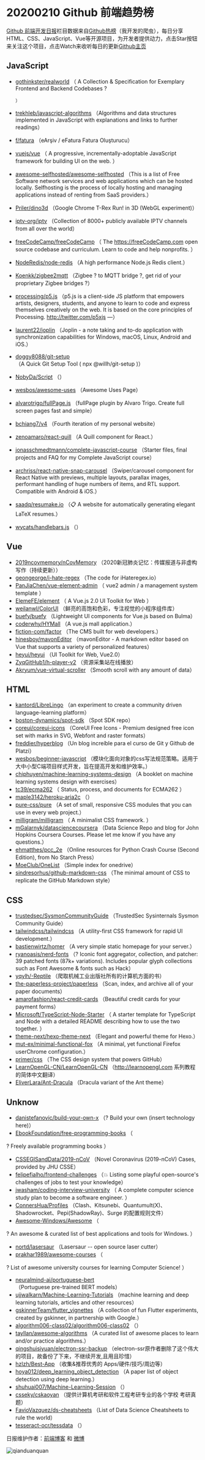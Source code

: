 # 20200210 Github 前端趋势榜

[Github 前端开发日报](http://caibaojian.com/c/news)栏目数据来自[Github热榜](http://news.caibaojian.com/)（我开发的爬虫），每日分享HTML、CSS、JavaScript、Vue等开源项目，为开发者提供动力，点击Star按钮来关注这个项目，点击Watch来收听每日的更新[Github主页](https://github.com/kujian/githubTrending)
## JavaScript

* [gothinkster/realworld](https://github.com/gothinkster/realworld) （
        A Collection &amp; Specification for Exemplary Frontend and Backend Codebases ?

      ）
* [trekhleb/javascript-algorithms](https://github.com/trekhleb/javascript-algorithms) （Algorithms and data structures implemented in JavaScript with explanations and links to further readings）
* [f/fatura](https://github.com/f/fatura) （eArşiv / eFatura Fatura Oluşturucu）
* [vuejs/vue](https://github.com/vuejs/vue) （
        A progressive, incrementally-adoptable JavaScript framework for building UI on the web.
      ）
* [awesome-selfhosted/awesome-selfhosted](https://github.com/awesome-selfhosted/awesome-selfhosted) （This is a list of Free Software network services and web applications which can be hosted locally. Selfhosting is the process of locally hosting and managing applications instead of renting from SaaS providers.）
* [Priler/dino3d](https://github.com/Priler/dino3d) （Google Chrome T-Rex Run! in 3D (WebGL experiment)）
* [iptv-org/iptv](https://github.com/iptv-org/iptv) （Collection of 8000+ publicly available IPTV channels from all over the world）
* [freeCodeCamp/freeCodeCamp](https://github.com/freeCodeCamp/freeCodeCamp) （
        The <a href="https://freeCodeCamp.com">https://freeCodeCamp.com</a> open source codebase and curriculum. Learn to code and help nonprofits.
      ）
* [NodeRedis/node-redis](https://github.com/NodeRedis/node-redis) （A high performance Node.js Redis client.）
* [Koenkk/zigbee2mqtt](https://github.com/Koenkk/zigbee2mqtt) （Zigbee ? to MQTT bridge ?, get rid of your proprietary Zigbee bridges ?）
* [processing/p5.js](https://github.com/processing/p5.js) （p5.js is a client-side JS platform that empowers artists, designers, students, and anyone to learn to code and express themselves creatively on the web. It is based on the core principles of Processing. <a href="http://twitter.com/p5xjs" rel="nofollow">http://twitter.com/p5xjs</a> —）
* [laurent22/joplin](https://github.com/laurent22/joplin) （Joplin - a note taking and to-do application with synchronization capabilities for Windows, macOS, Linux, Android and iOS.）
* [doggy8088/git-setup](https://github.com/doggy8088/git-setup) （A Quick Git Setup Tool ( npx @willh/git-setup )）
* [NobyDa/Script](https://github.com/NobyDa/Script) （）
* [wesbos/awesome-uses](https://github.com/wesbos/awesome-uses) （Awesome Uses Page）
* [alvarotrigo/fullPage.js](https://github.com/alvarotrigo/fullPage.js) （fullPage plugin by Alvaro Trigo. Create full screen pages fast and simple）
* [bchiang7/v4](https://github.com/bchiang7/v4) （Fourth iteration of my personal website）
* [zenoamaro/react-quill](https://github.com/zenoamaro/react-quill) （A Quill component for React.）
* [jonasschmedtmann/complete-javascript-course](https://github.com/jonasschmedtmann/complete-javascript-course) （Starter files, final projects and FAQ for my Complete JavaScript course）
* [archriss/react-native-snap-carousel](https://github.com/archriss/react-native-snap-carousel) （Swiper/carousel component for React Native with previews, multiple layouts, parallax images, performant handling of huge numbers of items, and RTL support. Compatible with Android &amp; iOS.）
* [saadq/resumake.io](https://github.com/saadq/resumake.io) （&#x1f4cb; A website for automatically generating elegant LaTeX resumes.）
* [wycats/handlebars.js](https://github.com/wycats/handlebars.js) （）

## Vue

* [2019ncovmemory/nCovMemory](https://github.com/2019ncovmemory/nCovMemory) （2020新冠肺炎记忆：传媒报道与非虚构写作（持续更新））
* [geongeorge/i-hate-regex](https://github.com/geongeorge/i-hate-regex) （The code for iHateregex.io）
* [PanJiaChen/vue-element-admin](https://github.com/PanJiaChen/vue-element-admin) （
        vue2 admin / a management system template
      ）
* [ElemeFE/element](https://github.com/ElemeFE/element) （
        A Vue.js 2.0 UI Toolkit for Web
      ）
* [weilanwl/ColorUI](https://github.com/weilanwl/ColorUI) （鲜亮的高饱和色彩，专注视觉的小程序组件库）
* [buefy/buefy](https://github.com/buefy/buefy) （Lightweight UI components for Vue.js based on Bulma）
* [coderwhy/HYMall](https://github.com/coderwhy/HYMall) （A vue.js mall application.）
* [fiction-com/factor](https://github.com/fiction-com/factor) （The CMS built for web developers.）
* [hinesboy/mavonEditor](https://github.com/hinesboy/mavonEditor) （mavonEditor - A markdown editor based on Vue that supports a variety of personalized features）
* [heyui/heyui](https://github.com/heyui/heyui) （UI Toolkit for Web, Vue2.0）
* [ZyqGitHub1/h-player-v2](https://github.com/ZyqGitHub1/h-player-v2) （资源采集站在线播放）
* [Akryum/vue-virtual-scroller](https://github.com/Akryum/vue-virtual-scroller) （Smooth scroll with any amount of data）

## HTML

* [kantord/LibreLingo](https://github.com/kantord/LibreLingo) （an experiment to create a community driven language-learning platform）
* [boston-dynamics/spot-sdk](https://github.com/boston-dynamics/spot-sdk) （Spot SDK repo）
* [coreui/coreui-icons](https://github.com/coreui/coreui-icons) （CoreUI Free Icons - Premium designed free icon set with marks in SVG, Webfont and raster formats）
* [freddier/hyperblog](https://github.com/freddier/hyperblog) （Un blog increíble para el curso de Git y Github de Platzi）
* [wesbos/beginner-javascript](https://github.com/wesbos/beginner-javascript) （模块化面向对象的css写法规范策略。适用于大中小型C端项目样式开发，旨在提高开发和维护效率。）
* [chiphuyen/machine-learning-systems-design](https://github.com/chiphuyen/machine-learning-systems-design) （A booklet on machine learning systems design with exercises）
* [tc39/ecma262](https://github.com/tc39/ecma262) （
        Status, process, and documents for ECMA262
      ）
* [maple3142/heroku-aria2c](https://github.com/maple3142/heroku-aria2c) （）
* [pure-css/pure](https://github.com/pure-css/pure) （A set of small, responsive CSS modules that you can use in every web project.）
* [milligram/milligram](https://github.com/milligram/milligram) （
        A minimalist CSS framework.
      ）
* [mGalarnyk/datasciencecoursera](https://github.com/mGalarnyk/datasciencecoursera) （Data Science Repo and blog for John Hopkins Coursera Courses. Please let me know if you have any questions.）
* [ehmatthes/pcc_2e](https://github.com/ehmatthes/pcc_2e) （Online resources for Python Crash Course (Second Edition), from No Starch Press）
* [MoeClub/OneList](https://github.com/MoeClub/OneList) （Simple index for onedrive）
* [sindresorhus/github-markdown-css](https://github.com/sindresorhus/github-markdown-css) （The minimal amount of CSS to replicate the GitHub Markdown style）

## CSS

* [trustedsec/SysmonCommunityGuide](https://github.com/trustedsec/SysmonCommunityGuide) （TrustedSec Sysinternals Sysmon Community Guide）
* [tailwindcss/tailwindcss](https://github.com/tailwindcss/tailwindcss) （A utility-first CSS framework for rapid UI development.）
* [bastienwirtz/homer](https://github.com/bastienwirtz/homer) （A very simple static homepage for your server.）
* [ryanoasis/nerd-fonts](https://github.com/ryanoasis/nerd-fonts) （? Iconic font aggregator, collection, and patcher: 39 patched fonts (87k+ variations). Includes popular glyph collections such as Font Awesome &amp; fonts such as Hack）
* [yqylh/-Reptile](https://github.com/yqylh/-Reptile) （爬取机械工业出版社所有的计算机方面的书）
* [the-paperless-project/paperless](https://github.com/the-paperless-project/paperless) （Scan, index, and archive all of your paper documents）
* [amarofashion/react-credit-cards](https://github.com/amarofashion/react-credit-cards) （Beautiful credit cards for your payment forms）
* [Microsoft/TypeScript-Node-Starter](https://github.com/Microsoft/TypeScript-Node-Starter) （
        A starter template for TypeScript and Node with a detailed README describing how to use the two together.
      ）
* [theme-next/hexo-theme-next](https://github.com/theme-next/hexo-theme-next) （Elegant and powerful theme for Hexo.）
* [mut-ex/minimal-functional-fox](https://github.com/mut-ex/minimal-functional-fox) （A minimal, yet functional Firefox userChrome configuration.）
* [primer/css](https://github.com/primer/css) （The CSS design system that powers GitHub）
* [LearnOpenGL-CN/LearnOpenGL-CN](https://github.com/LearnOpenGL-CN/LearnOpenGL-CN) （<a href="http://learnopengl.com" rel="nofollow">http://learnopengl.com</a> 系列教程的简体中文翻译）
* [EliverLara/Ant-Dracula](https://github.com/EliverLara/Ant-Dracula) （Dracula variant of the Ant theme）

## Unknow

* [danistefanovic/build-your-own-x](https://github.com/danistefanovic/build-your-own-x) （? Build your own (insert technology here)）
* [EbookFoundation/free-programming-books](https://github.com/EbookFoundation/free-programming-books) （
        
? Freely available programming books
      ）
* [CSSEGISandData/2019-nCoV](https://github.com/CSSEGISandData/2019-nCoV) （Novel Coronavirus (2019-nCoV) Cases, provided by JHU CSSE）
* [felipefialho/frontend-challenges](https://github.com/felipefialho/frontend-challenges) （&#x1f4a5; Listing some playful open-source's challenges of jobs to test your knowledge）
* [jwasham/coding-interview-university](https://github.com/jwasham/coding-interview-university) （
        A complete computer science study plan to become a software engineer.
      ）
* [ConnersHua/Profiles](https://github.com/ConnersHua/Profiles) （Clash、Kitsunebi、Quantumult(X)、Shadowrocket、Pepi(ShadowRay)、Surge 的配置规则文件）
* [Awesome-Windows/Awesome](https://github.com/Awesome-Windows/Awesome) （
        
? An awesome &amp; curated list of best applications and tools for Windows.
      ）
* [nortd/lasersaur](https://github.com/nortd/lasersaur) （Lasersaur -- open source laser cutter）
* [prakhar1989/awesome-courses](https://github.com/prakhar1989/awesome-courses) （
        
? List of awesome university courses for learning Computer Science!
      ）
* [neuralmind-ai/portuguese-bert](https://github.com/neuralmind-ai/portuguese-bert) （Portuguese pre-trained BERT models）
* [ujjwalkarn/Machine-Learning-Tutorials](https://github.com/ujjwalkarn/Machine-Learning-Tutorials) （machine learning and deep learning tutorials, articles and other resources）
* [gskinnerTeam/flutter_vignettes](https://github.com/gskinnerTeam/flutter_vignettes) （A collection of fun Flutter experiments, created by gskinner, in partnership with Google.）
* [algorithm006-class02/algorithm006-class02](https://github.com/algorithm006-class02/algorithm006-class02) （）
* [tayllan/awesome-algorithms](https://github.com/tayllan/awesome-algorithms) （A curated list of awesome places to learn and/or practice algorithms.）
* [qingshuisiyuan/electron-ssr-backup](https://github.com/qingshuisiyuan/electron-ssr-backup) （electron-ssr原作者删除了这个伟大的项目，故备份了下来，不继续开发,且用且珍惜）
* [hzlzh/Best-App](https://github.com/hzlzh/Best-App) （收集&amp;推荐优秀的 Apps/硬件/技巧/周边等）
* [hoya012/deep_learning_object_detection](https://github.com/hoya012/deep_learning_object_detection) （A paper list of object detection using deep learning.）
* [shuhuai007/Machine-Learning-Session](https://github.com/shuhuai007/Machine-Learning-Session) （）
* [csseky/cskaoyan](https://github.com/csseky/cskaoyan) （提供计算机考研和软件工程考研专业的各个学校 考研真题）
* [FavioVazquez/ds-cheatsheets](https://github.com/FavioVazquez/ds-cheatsheets) （List of Data Science Cheatsheets to rule the world）
* [tesseract-ocr/tessdata](https://github.com/tesseract-ocr/tessdata) （）


日报维护作者：[前端博客](http://caibaojian.com/) 和 [微博](http://caibaojian.com/go/weibo)

![qianduanquan](https://user-images.githubusercontent.com/3055447/38468989-651132ac-3b80-11e8-8e6b-15122322a9d7.png)